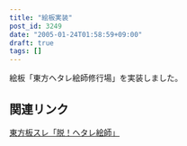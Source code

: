 ```yaml
---
title: "絵板実装"
post_id: 3249
date: "2005-01-24T01:58:59+09:00"
draft: true
tags: []
---
```



絵板「東方ヘタレ絵師修行場」を実装しました。
## 関連リンク
[東方板スレ「脱！ヘタレ絵師」](http://jbbs.livedoor.jp/bbs/read.cgi/computer/6306/1105114049/)
